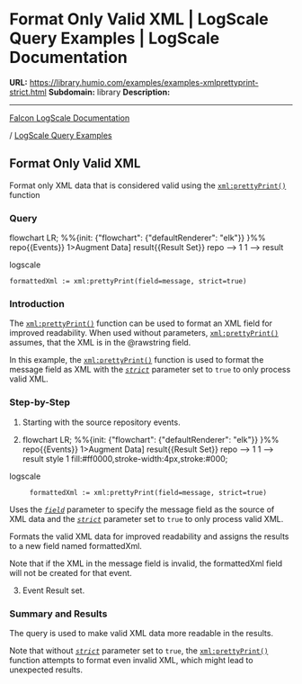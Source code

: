 # Format Only Valid XML | LogScale Query Examples | LogScale Documentation

**URL:** https://library.humio.com/examples/examples-xmlprettyprint-strict.html
**Subdomain:** library
**Description:** 

---

[Falcon LogScale Documentation](https://library.humio.com)

/ [LogScale Query Examples](examples.html)

## Format Only Valid XML

Format only XML data that is considered valid using the [`xml:prettyPrint()`](https://library.humio.com/data-analysis/functions-xml-prettyprint.html) function 

### Query

flowchart LR; %%{init: {"flowchart": {"defaultRenderer": "elk"}} }%% repo{{Events}} 1>Augment Data] result{{Result Set}} repo --> 1 1 --> result

logscale
    
    
    formattedXml := xml:prettyPrint(field=message, strict=true)

### Introduction

The [`xml:prettyPrint()`](https://library.humio.com/data-analysis/functions-xml-prettyprint.html) function can be used to format an XML field for improved readability. When used without parameters, [`xml:prettyPrint()`](https://library.humio.com/data-analysis/functions-xml-prettyprint.html) assumes, that the XML is in the @rawstring field. 

In this example, the [`xml:prettyPrint()`](https://library.humio.com/data-analysis/functions-xml-prettyprint.html) function is used to format the message field as XML with the [_`strict`_](https://library.humio.com/data-analysis/functions-xml-prettyprint.html#query-functions-xml-prettyprint-strict) parameter set to `true` to only process valid XML. 

### Step-by-Step

  1. Starting with the source repository events.

  2. flowchart LR; %%{init: {"flowchart": {"defaultRenderer": "elk"}} }%% repo{{Events}} 1>Augment Data] result{{Result Set}} repo --> 1 1 --> result style 1 fill:#ff0000,stroke-width:4px,stroke:#000;

logscale
         
         formattedXml := xml:prettyPrint(field=message, strict=true)

Uses the [_`field`_](https://library.humio.com/data-analysis/functions-xml-prettyprint.html#query-functions-xml-prettyprint-field) parameter to specify the message field as the source of XML data and the [_`strict`_](https://library.humio.com/data-analysis/functions-xml-prettyprint.html#query-functions-xml-prettyprint-strict) parameter set to `true` to only process valid XML. 

Formats the valid XML data for improved readability and assigns the results to a new field named formattedXml. 

Note that if the XML in the message field is invalid, the formattedXml field will not be created for that event. 

  3. Event Result set.




### Summary and Results

The query is used to make valid XML data more readable in the results. 

Note that without [_`strict`_](https://library.humio.com/data-analysis/functions-xml-prettyprint.html#query-functions-xml-prettyprint-strict) parameter set to `true`, the [`xml:prettyPrint()`](https://library.humio.com/data-analysis/functions-xml-prettyprint.html) function attempts to format even invalid XML, which might lead to unexpected results.
